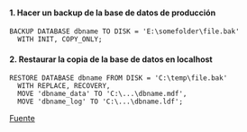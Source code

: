 
#### 1. Hacer un backup de la base de datos de producción

````
BACKUP DATABASE dbname TO DISK = 'E:\somefolder\file.bak'
  WITH INIT, COPY_ONLY;
````

#### 2. Restaurar la copia de la base de datos en localhost
````
RESTORE DATABASE dbname FROM DISK = 'C:\temp\file.bak'
  WITH REPLACE, RECOVERY,
  MOVE 'dbname_data' TO 'C:\...\dbname.mdf',
  MOVE 'dbname_log' TO 'C:\...\dbname.ldf';
````

[Fuente](https://dba.stackexchange.com/questions/76210/how-to-copy-database-from-server-to-local-machine-in-sql-server-management-studi)
